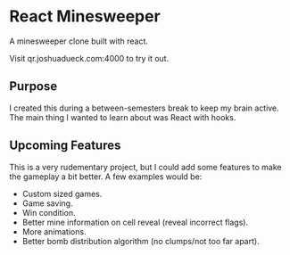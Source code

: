 # React Minesweeper
A minesweeper clone built with react.

Visit qr.joshuadueck.com:4000 to try it out.

## Purpose
I created this during a between-semesters break to keep my brain active. The main thing I wanted to learn about was React with hooks.

## Upcoming Features
This is a very rudementary project, but I could add some features to make the gameplay a bit better. A few examples would be:
- Custom sized games.
- Game saving.
- Win condition.
- Better mine information on cell reveal (reveal incorrect flags).
- More animations.
- Better bomb distribution algorithm (no clumps/not too far apart).
